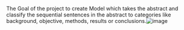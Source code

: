 The Goal of the project to create Model which takes the abstract and classify the sequential sentences in the abstract to categories like background, objective, methods, results or conclusions.![image](https://github.com/user-attachments/assets/8241fef8-2ee4-4b99-91c1-8a1b0e052e30)
